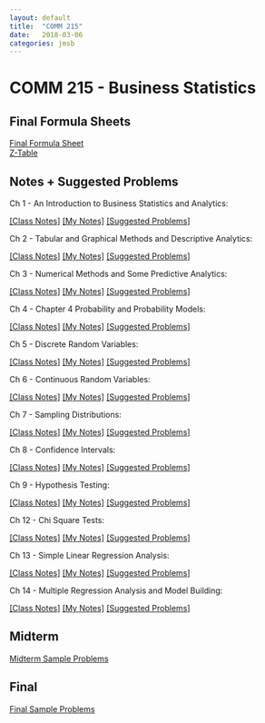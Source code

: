 ```yaml
---
layout: default
title:  "COMM 215"
date:   2018-03-06 
categories: jmsb
---
```




<!--
# Sample Final Problems

<div style="background-color:#fff6e9; text-align:left; vertical-align: middle; padding:10px 10px;">
Let's test some inline math int $\int_{a}^{b} x^2 dx$ 
</div>
-->


# COMM 215 - Business Statistics

## Final Formula Sheets

[Final Formula Sheet]({{site.url}}/assets/pdf/comm-215/final-formula-sheet.pdf)  
<a href="http://www.z-table.com">Z-Table</a>  

## Notes + Suggested Problems

Ch 1 - An Introduction to Business Statistics and Analytics:
<!-- All Sections; Appendix 1.1,1.2 -->  
[[Class Notes]]({{site.url}}/assets/pdf/comm-215/class-notes/ch1-class-notes.pdf) [[My Notes]]({{site.url}}/assets/pdf/comm-215/my-notes/ch1-my-notes.pdf) [[Suggested Problems]]({{site.url}}/assets/pdf/comm-215/suggested-problems/ch1-suggested-problems.pdf)  

Ch 2 - Tabular and Graphical Methods and Descriptive Analytics:  
<!-- All Sections; Appendix 2.1,2.2   -->
[[Class Notes]]({{site.url}}/assets/pdf/comm-215/class-notes/ch2-class-notes.pdf) [[My Notes]]({{site.url}}/assets/pdf/comm-215/my-notes/ch2-my-notes.pdf) [[Suggested Problems]]({{site.url}}/assets/pdf/comm-215/suggested-problems/ch2-suggested-problems.pdf)    

Ch 3 - Numerical Methods and Some Predictive Analytics:  
<!-- Sections 3.1-3.3,3.5,3.6; Appendix 3.1,3.2   -->
[[Class Notes]]({{site.url}}/assets/pdf/comm-215/class-notes/ch3-class-notes.pdf) [[My Notes]]({{site.url}}/assets/pdf/comm-215/my-notes/ch3-my-notes.pdf) [[Suggested Problems]]({{site.url}}/assets/pdf/comm-215/suggested-problems/ch3-suggested-problems.pdf)  

Ch 4 - Chapter 4 Probability and Probability Models:  
<!-- All Sections; Appendix 1.1,1.2   -->
[[Class Notes]]({{site.url}}/assets/pdf/comm-215/class-notes/ch4-class-notes.pdf) [[My Notes]]({{site.url}}/assets/pdf/comm-215/my-notes/ch4-my-notes.pdf) [[Suggested Problems]]({{site.url}}/assets/pdf/comm-215/suggested-problems/ch4-suggested-problems.pdf)  

Ch 5 - Discrete Random Variables:  
<!-- Sections 5.1-5.3; Appendix 5.1,5.2 for Binomial Distribution   -->
[[Class Notes]]({{site.url}}/assets/pdf/comm-215/class-notes/ch5-class-notes.pdf) [[My Notes]]({{site.url}}/assets/pdf/comm-215/my-notes/ch5-my-notes.pdf) [[Suggested Problems]]({{site.url}}/assets/pdf/comm-215/suggested-problems/ch5-suggested-problems.pdf)  

Ch 6 - Continuous Random Variables:  
<!-- Sections 6.1,6.3, 6.4; Appendix 6.1,6.2   -->
[[Class Notes]]({{site.url}}/assets/pdf/comm-215/class-notes/ch6-class-notes.pdf) [[My Notes]]({{site.url}}/assets/pdf/comm-215/my-notes/ch6-my-notes.pdf) [[Suggested Problems]]({{site.url}}/assets/pdf/comm-215/suggested-problems/ch6-suggested-problems.pdf)  

Ch 7 - Sampling Distributions:  
<!-- Sections 7.1-7.2   -->
[[Class Notes]]({{site.url}}/assets/pdf/comm-215/class-notes/ch7-class-notes.pdf) [[My Notes]]({{site.url}}/assets/pdf/comm-215/my-notes/ch7-my-notes.pdf) [[Suggested Problems]]({{site.url}}/assets/pdf/comm-215/suggested-problems/ch7-suggested-problems.pdf)  

Ch 8 - Confidence Intervals:  
<!-- Sections 8.1-8.4; Appendix 8.1,8.2   -->
[[Class Notes]]({{site.url}}/assets/pdf/comm-215/class-notes/ch8-class-notes.pdf) [[My Notes]]({{site.url}}/assets/pdf/comm-215/my-notes/ch8-my-notes.pdf) [[Suggested Problems]]({{site.url}}/assets/pdf/comm-215/suggested-problems/ch8-suggested-problems.pdf)  

Ch 9 - Hypothesis Testing:  
<!-- Sections 9.1-9.4; Appendix 9.1,9.2   -->
[[Class Notes]]({{site.url}}/assets/pdf/comm-215/class-notes/ch9-class-notes.pdf) [[My Notes]]({{site.url}}/assets/pdf/comm-215/my-notes/ch9-my-notes.pdf) [[Suggested Problems]]({{site.url}}/assets/pdf/comm-215/suggested-problems/ch9-suggested-problems.pdf)  

Ch 12 - Chi Square Tests:  
<!-- Sections 12.1-12.2; Appendix 12.1,12.2   -->
[[Class Notes]]({{site.url}}/assets/pdf/comm-215/class-notes/ch12-class-notes.pdf) [[My Notes]]({{site.url}}/assets/pdf/comm-215/my-notes/ch12-my-notes.pdf) [[Suggested Problems]]({{site.url}}/assets/pdf/comm-215/suggested-problems/ch12-suggested-problems.pdf)  

Ch 13 - Simple Linear Regression Analysis:  
<!-- Sections 13.1-13.5; Appendix 13.1,13.2 & Sections 3.4   -->
[[Class Notes]]({{site.url}}/assets/pdf/comm-215/class-notes/ch13-class-notes.pdf) [[My Notes]]({{site.url}}/assets/pdf/comm-215/my-notes/ch13-my-notes.pdf) [[Suggested Problems]]({{site.url}}/assets/pdf/comm-215/suggested-problems/ch13-suggested-problems.pdf) 

Ch 14 - Multiple Regression Analysis and Model Building:  
<!-- Sections 14.1-14.5; Appendix 14.1,14.2   -->
[[Class Notes]]({{site.url}}/assets/pdf/comm-215/class-notes/ch14-class-notes.pdf) [[My Notes]]({{site.url}}/assets/pdf/comm-215/my-notes/ch14-my-notes.pdf) [[Suggested Problems]]({{site.url}}/assets/pdf/comm-215/suggested-problems/ch14-suggested-problems.pdf)   

## Midterm

[Midterm Sample Problems]({{site.url}}/assets/pdf/comm-215/final-sample-problems.pdf)  

## Final

[Final Sample Problems]({{site.url}}/assets/pdf/comm-215/final-sample-problems.pdf)

